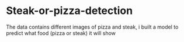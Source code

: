 # Steak-or-pizza-detection
The data contains different images of pizza and steak, i built a model to predict what food (pizza or steak) it will show

